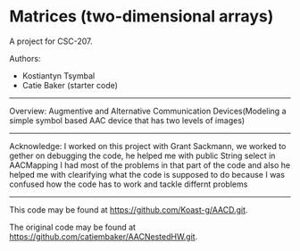 # Matrices (two-dimensional arrays)

A project for CSC-207.

Authors:

* Kostiantyn Tsymbal
* Catie Baker (starter code)

---

Overview:
Augmentive and Alternative Communication Devices(Modeling a simple symbol based AAC device that has two levels of images)

---

Acknowledge:
I worked on this project with Grant Sackmann, we worked to gether on debugging the code, he helped me with public String select in AACMapping I had most of the problems in that part of the code and also he helped me with clearifying what the code is supposed to do because I was confused how the code has to work and tackle differnt problems

---

This code may be found at <https://github.com/Koast-g/AACD.git>. 

The original code may be found at <https://github.com/catiembaker/AACNestedHW.git>.